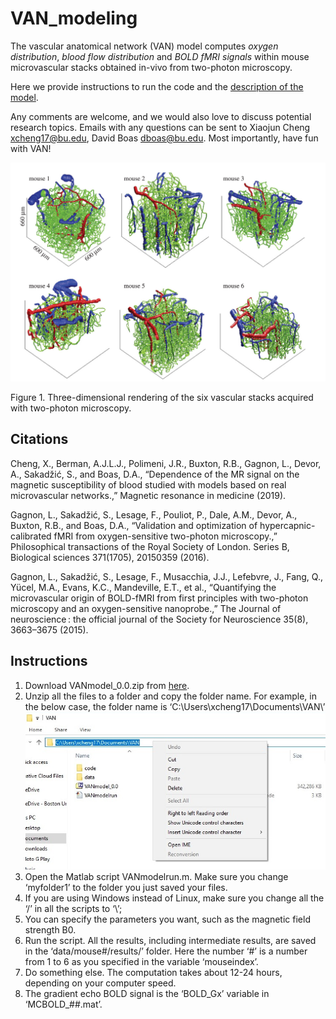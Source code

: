 # VAN_modeling

The vascular anatomical network (VAN) model computes *oxygen distribution*, *blood flow distribution* and *BOLD fMRI signals* within mouse  microvascular stacks obtained in-vivo from two-photon microscopy.

Here we provide instructions to run the code and the [description of the model](https://github.com/BUNPC/VAN_modeling/blob/master/Model_Description/Short%20Introduction%20to%20VAN.pdf).

Any comments are welcome, and we would also love to discuss potential research topics. Emails with any questions can be sent to Xiaojun Cheng xcheng17@bu.edu, David Boas dboas@bu.edu. Most importantly, have fun with VAN!

![Figure](VANs.png)


 
Figure 1. Three-dimensional rendering of the six vascular stacks acquired with two-photon microscopy. 

## Citations
Cheng, X., Berman, A.J.L.J., Polimeni, J.R., Buxton, R.B., Gagnon, L., Devor, A., Sakadžić, S., and Boas, D.A., “Dependence of the MR signal on the magnetic susceptibility of blood studied with models based on real microvascular networks.,” Magnetic resonance in medicine (2019).

Gagnon, L., Sakadžić, S., Lesage, F., Pouliot, P., Dale, A.M., Devor, A., Buxton, R.B., and Boas, D.A., “Validation and optimization of hypercapnic-calibrated fMRI from oxygen-sensitive two-photon microscopy.,” Philosophical transactions of the Royal Society of London. Series B, Biological sciences 371(1705), 20150359 (2016).

Gagnon, L., Sakadžić, S., Lesage, F., Musacchia, J.J., Lefebvre, J., Fang, Q., Yücel, M.A., Evans, K.C., Mandeville, E.T., et al., “Quantifying the microvascular origin of BOLD-fMRI from first principles with two-photon microscopy and an oxygen-sensitive nanoprobe.,” The Journal of neuroscience : the official journal of the Society for Neuroscience 35(8), 3663–3675 (2015).


## Instructions
1. Download VANmodel_0.0.zip from [here](https://drive.google.com/a/bu.edu/file/d/1YS4ajA333wlLD4Mt9ZAB0NNJUT8FKlnz/view?usp=sharing).
2. Unzip all the files to a folder and copy the folder name. For example, in the below case, the folder name is ‘C:\Users\xcheng17\Documents\VAN\’
![Figure](Example.png)
3.	Open the Matlab script VANmodelrun.m. Make sure you change ‘myfolder1’ to the folder you just saved your files. 
4.	If you are using Windows instead of Linux, make sure you change all the ‘/’ in all the scripts to ‘\’;
5.	You can specify the parameters you want, such as the magnetic field strength B0.
6.	Run the script. All the results, including intermediate results, are saved in the ‘data/mouse#/results/’ folder. Here the number ‘#’ is a number from 1 to 6 as you specified in the variable ‘mouseindex’.
7.	Do something else. The computation takes about 12-24 hours, depending on your computer speed.
8.	The gradient echo BOLD signal is the ‘BOLD_Gx’ variable in ‘MCBOLD_##.mat’.



